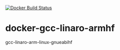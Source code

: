 [![Docker Build Status](https://img.shields.io/docker/build/zcsevcik/gcc-linaro-armhf.svg)](https://hub.docker.com/r/zcsevcik/gcc-linaro-armhf/)

# docker-gcc-linaro-armhf
gcc-linaro-arm-linux-gnueabihf

